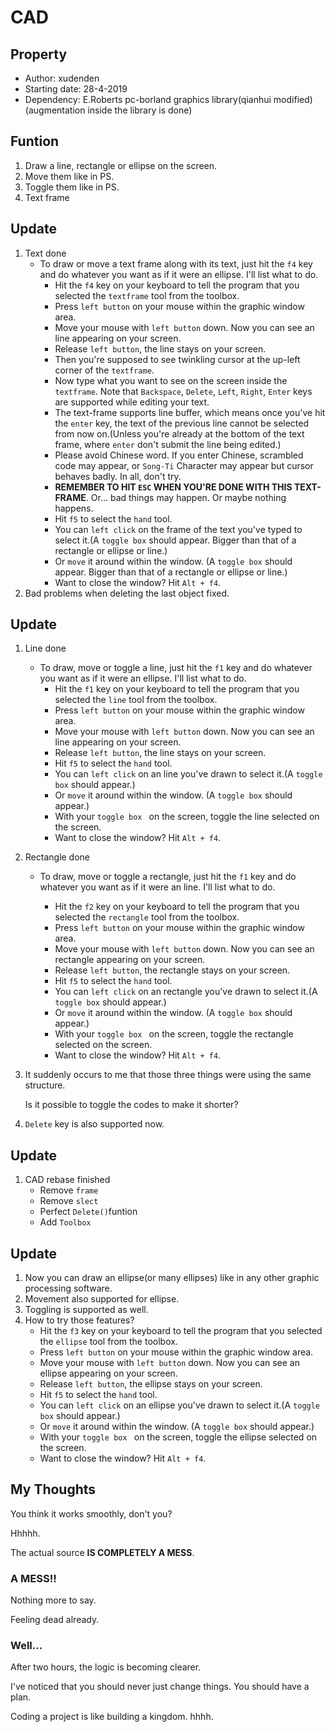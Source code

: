 # CAD



## Property

- Author: xudenden
- Starting date: 28-4-2019
- Dependency: E.Roberts pc-borland graphics library(qianhui modified)(augmentation inside the library is done)



## Funtion

1. Draw a line, rectangle or ellipse on the screen.
2. Move them like in PS.
3. Toggle them like in PS.
4. Text frame



## Update

1. Text done
   - To draw or move a text frame along with its text, just hit the `f4` key and do whatever you want as if it were an ellipse. I'll list what to do.
     - Hit the `f4` key on your keyboard to tell the program that you selected the `textframe` tool from the toolbox.
     - Press `left button` on your mouse within the graphic window area.
     - Move your mouse with `left button` down. Now you can see an line appearing on your screen.
     - Release `left button`, the line stays on your screen.
     - Then you're supposed to see twinkling cursor at the up-left corner of the `textframe`.
     - Now type what you want to see on the screen inside the `textframe`. Note that `Backspace`, `Delete`, `Left`, `Right`, `Enter` keys are supported while editing your text.
     - The text-frame supports line buffer, which means once you've hit the `enter` key, the text of the previous line cannot be selected from now on.(Unless you're already at the bottom of the text frame, where `enter` don't submit the line being edited.)
     - Please avoid Chinese word. If you enter Chinese, scrambled code may appear, or `Song-Ti` Character may appear but cursor behaves badly. In all, don't try.
     - **REMEMBER TO HIT `ESC` WHEN YOU'RE DONE WITH THIS TEXT-FRAME**. Or... bad things may happen. Or maybe nothing happens.
     - Hit `f5` to select the `hand` tool.
     - You can `left click` on the frame of the text you've typed to select it.(A `toggle box` should appear. Bigger than that of a rectangle or ellipse or line.)
     - Or `move` it around within the window. (A `toggle box` should appear. Bigger than that of a rectangle or ellipse or line.)
     - Want to close the window? Hit `Alt + f4`.
2. Bad problems when deleting the last object fixed.



## Update

1. Line done

   - To draw, move or toggle a line, just hit the `f1` key and do whatever you want as if it were an ellipse. I'll list what to do.
     - Hit the `f1` key on your keyboard to tell the program that you selected the `line` tool from the toolbox.
     - Press `left button` on your mouse within the graphic window area.
     - Move your mouse with `left button` down. Now you can see an line appearing on your screen.
     - Release `left button`, the line stays on your screen.
     - Hit `f5` to select the `hand` tool.
     - You can `left click` on an line you've drawn to select it.(A `toggle box` should appear.)
     - Or `move` it around within the window. (A `toggle box` should appear.)
     - With your `toggle box ` on the screen, toggle the line selected on the screen.
     - Want to close the window? Hit `Alt + f4`.
   
2. Rectangle done

   - To draw, move or toggle a rectangle, just hit the `f1` key and do whatever you want as if it were an line. I'll list what to do.

     - Hit the `f2` key on your keyboard to tell the program that you selected the `rectangle` tool from the toolbox.
     - Press `left button` on your mouse within the graphic window area.
     - Move your mouse with `left button` down. Now you can see an rectangle appearing on your screen.
     - Release `left button`, the rectangle stays on your screen.
     - Hit `f5` to select the `hand` tool.
     - You can `left click` on an rectangle you've drawn to select it.(A `toggle box` should appear.)
     - Or `move` it around within the window. (A `toggle box` should appear.)
     - With your `toggle box ` on the screen, toggle the rectangle selected on the screen.
     - Want to close the window? Hit `Alt + f4`.
3. It suddenly occurs to me that those three things were using the same structure.

   Is it possible to toggle the codes to make it shorter?

4. `Delete` key is also supported now.



## Update

1. CAD rebase finished
   - Remove `frame`
   - Remove `slect`
   - Perfect `Delete()`funtion
   - Add `Toolbox`



## Update

1. Now you can draw an ellipse(or many ellipses) like in any other graphic processing software.
2. Movement also supported for ellipse.
3. Toggling is supported as well.
4. How to try those features?
   - Hit the `f3` key on your keyboard to tell the program that you selected the `ellipse` tool from the toolbox.
   - Press `left button` on your mouse within the graphic window area.
   - Move your mouse with `left button` down. Now you can see an ellipse appearing on your screen.
   - Release `left button`, the ellipse stays on your screen.
   - Hit `f5` to select the `hand` tool.
   - You can `left click` on an ellipse you've drawn to select it.(A `toggle box` should appear.)
   - Or `move` it around within the window. (A `toggle box` should appear.)
   - With your `toggle box ` on the screen, toggle the ellipse selected on the screen.
   - Want to close the window? Hit `Alt + f4`.



## My Thoughts

You think it works smoothly, don't you?

Hhhhh.

The actual source **IS COMPLETELY A MESS**.

### A MESS!!

Nothing more to say.

Feeling dead already.

### Well...

After two hours, the logic is becoming clearer.

I've noticed that you should never just change things. You should have a plan.

Coding a project is like building a kingdom. hhhh.

